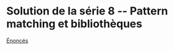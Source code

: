 # Solution de la série 8 -- Pattern matching et bibliothèques

[Énoncés](https://epfl-cs-112-ma.github.io/series/08-patmat-et-bibliotheques.html)

